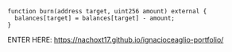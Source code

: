 ```solidity
function burn(address target, uint256 amount) external {
  balances[target] = balances[target] - amount;
}
```
ENTER HERE:
https://nachoxt17.github.io/ignacioceaglio-portfolio/

